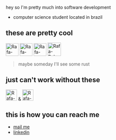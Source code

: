 hey so I'm pretty much into software development
- computer science student located in brazil
## these are pretty cool

  <p>
  <img  alt="Rafa-Py" height="40" width="40" src="https://cdn.jsdelivr.net/gh/devicons/devicon/icons/python/python-original.svg" />
  <img  alt="Rafa-C++" width="40" height="40" src="https://cdn.jsdelivr.net/gh/devicons/devicon/icons/cplusplus/cplusplus-original.svg" /> 
  <img  alt="Rafa-Csharp" height="40" width="40" src="https://cdn.jsdelivr.net/gh/devicons/devicon/icons/csharp/csharp-original.svg" />  
  <img alt="Rafa-Ruby" height="42" width="42" margin-left:5px; margin-right:5px; src="https://img.icons8.com/fluency/48/000000/ruby-gemstone.png"/>
  </p>
  
  > maybe someday I'll see some rust
  
## just can't work without these
  <p>
  <img  alt="Rafa-VScode" height="35" width="35"  src="https://cdn.jsdelivr.net/gh/devicons/devicon/icons/vscode/vscode-original.svg" />
  &
  <img  alt="Rafa-VScode" height="35" width="35"  src="https://cdn.jsdelivr.net/gh/devicons/devicon/icons/visualstudio/visualstudio-plain.svg" />
  </p>
    
## this is how you can reach me

- [mail me](mailto:rafaschettini902@gmail.com)
- [linkedin](linkedin.com/in/rafael-schettini/)
